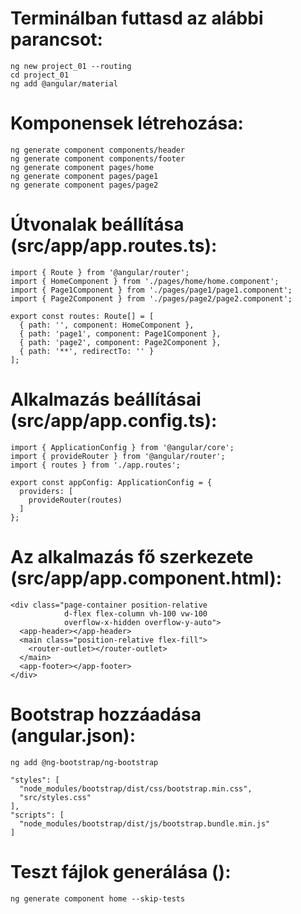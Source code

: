 # Terminálban futtasd az alábbi parancsot:
```
ng new project_01 --routing
cd project_01
ng add @angular/material
```

# Komponensek létrehozása:

```
ng generate component components/header
ng generate component components/footer
ng generate component pages/home
ng generate component pages/page1
ng generate component pages/page2

```

# Útvonalak beállítása (src/app/app.routes.ts):
```
import { Route } from '@angular/router';
import { HomeComponent } from './pages/home/home.component';
import { Page1Component } from './pages/page1/page1.component';
import { Page2Component } from './pages/page2/page2.component';

export const routes: Route[] = [
  { path: '', component: HomeComponent },
  { path: 'page1', component: Page1Component },
  { path: 'page2', component: Page2Component },
  { path: '**', redirectTo: '' }
];
```

# Alkalmazás beállításai (src/app/app.config.ts):
```
import { ApplicationConfig } from '@angular/core';
import { provideRouter } from '@angular/router';
import { routes } from './app.routes';

export const appConfig: ApplicationConfig = {
  providers: [
    provideRouter(routes)
  ]
};
```

# Az alkalmazás fő szerkezete (src/app/app.component.html):
```
<div class="page-container position-relative 
            d-flex flex-column vh-100 vw-100 
            overflow-x-hidden overflow-y-auto">
  <app-header></app-header>
  <main class="position-relative flex-fill">
    <router-outlet></router-outlet>
  </main>
  <app-footer></app-footer>
</div>
```

# Bootstrap hozzáadása (angular.json):
```
ng add @ng-bootstrap/ng-bootstrap

"styles": [
  "node_modules/bootstrap/dist/css/bootstrap.min.css",
  "src/styles.css"
],
"scripts": [
  "node_modules/bootstrap/dist/js/bootstrap.bundle.min.js"
]
```


# Teszt fájlok generálása ():
```
ng generate component home --skip-tests
```